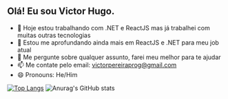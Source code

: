 ## Olá! Eu sou Victor Hugo.

- 🔭 Hoje estou trabalhando com .NET e ReactJS mas já trabalhei com muitas outras tecnologias
- 🌱 Estou me aprofundando ainda mais em ReactJS e .NET para meu job atual
- 💬 Me pergunte sobre qualquer assunto, farei meu melhor para te ajudar
- 📫 Me contate pelo email: victorpereiraprog@gmail.com
- 😄 Pronouns: He/Him
  
[![Top Langs](https://github-readme-stats.vercel.app/api/top-langs/?username=vituinha)](https://github.com/anuraghazra/github-readme-stats)
![Anurag's GitHub stats](https://github-readme-stats.vercel.app/api?username=vituinha&show_icons=true&theme=transparent)
